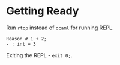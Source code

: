 # Getting Ready

Run `rtop` instead of `ocaml` for running REPL.

```reason
Reason # 1 + 2;
- : int = 3
```

Exiting the REPL - `exit 0;`.
